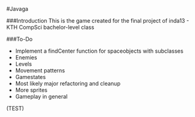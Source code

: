 #Javaga

###Introduction
This is the game created for the final project of inda13 - KTH CompSci bachelor-level class

###To-Do
* Implement a findCenter function for spaceobjects with subclasses
* Enemies
* Levels
* Movement patterns
* Gamestates
* Most likely major refactoring and cleanup
* More sprites
* Gameplay in general


(TEST)
